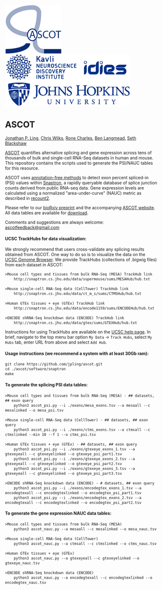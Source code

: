 <img align="left" src="./imgs/logo.png">&nbsp;&nbsp;&nbsp;&nbsp;&nbsp;&nbsp;&nbsp;&nbsp;&nbsp;&nbsp;&nbsp;&nbsp;&nbsp;&nbsp;&nbsp;&nbsp;&nbsp;&nbsp;&nbsp;&nbsp;&nbsp;&nbsp;&nbsp;&nbsp;&nbsp;&nbsp;&nbsp;&nbsp;&nbsp;&nbsp;<img src="./imgs/jhu.png">

# ASCOT

[Jonathan P. Ling](https://scholar.google.com/citations?user=dGBD72YAAAAJ), [Chris Wilks](https://github.com/ChristopherWilks), [Rone Charles](https://github.com/ch4rr0), [Ben Langmead](http://www.langmead-lab.org/), [Seth Blackshaw](http://neuroscience.jhu.edu/research/faculty/7)

[ASCOT](http://ascot.cs.jhu.edu) quantifies alternative splicing and gene expression across tens of thousands of bulk and single-cell RNA-Seq datasets in human and mouse. This repository contains the scripts used to generate the PSI/NAUC tables for this resource.

ASCOT uses [annotation-free methods](http://www.biorxiv.org/) to detect exon percent spliced-in (PSI) values within [Snaptron](http://snaptron.cs.jhu.edu/), a rapidly queryable database of splice junction counts derived from public RNA-seq data. Gene expression levels are calculated using a normalized "area-under-curve" (NAUC) metric as described in [recount2](https://jhubiostatistics.shinyapps.io/recount/).

Please refer to our [bioRxiv preprint](http://www.biorxiv.org/) and the accompanying [ASCOT website](http://ascot.cs.jhu.edu). All data tables are available for [download](http://ascot.cs.jhu.edu/data).

Comments and suggestions are always welcome: [ascotfeedback@gmail.com](ascotfeedback@gmail.com)

#### UCSC TrackHubs for data visualization:
We strongly recommend that users cross-validate any splicing results obtained from ASCOT. One way to do so is to visualize the data on the [UCSC Genome Browser](https://genome.ucsc.edu). We provide TrackHubs (collections of .bigwig files) from each dataset in ASCOT:
```
>Mouse cell types and tissues from bulk RNA-Seq (MESA) TrackHub link
    http://snaptron.cs.jhu.edu/data/supermouse/sums/MESAHub/hub.txt
    
>Mouse single-cell RNA-Seq data (CellTower) TrackHub link
    http://snaptron.cs.jhu.edu/data/ct_m_s/sums/CTMSHub/hub.txt
    
>Human GTEx tissues + eye (GTEx) TrackHub link
    http://snaptron.cs.jhu.edu/data/encode1159/sums/ENCODEHub/hub.txt
    
>ENCODE shRNA-Seq knockdown data (ENCODE) TrackHub link
    http://snaptron.cs.jhu.edu/data/gtex/sums/GTEXHub/hub.txt
```

Instructions for using TrackHubs are available on the [UCSC help page](https://genome.ucsc.edu/goldenpath/help/hgTrackHubHelp.html).
In brief, navigate to the top menu bar option `My Data` -> `Track Hubs`, select `My Hubs` tab, enter URL from above and select `Add Hub`.

#### Usage instructions (we recommend a system with at least 30Gb ram):
```
git clone https://github.com/jpling/ascot.git
cd ./ascot/software/snaptron
make
```

#### To generate the splicing PSI data tables:
```
>Mouse cell types and tissues from bulk RNA-Seq (MESA) - ## datasets, ## exon query
    python3 ascot_psi.py --i ./exons/mesa_exons.tsv --a mesaall --c mesalinked --o mesa_psi.tsv

>Mouse single-cell RNA-Seq data (CellTower) - ## datasets, ## exon query
    python3 ascot_psi.py --i ./exons/ctms_exons.tsv --a ctmsall --c ctmslinked --min 10 --f 1 --o ctms_psi.tsv

>Human GTEx tissues + eye (GTEx) - ## datasets, ## exon query
    python3 ascot_psi.py --i ./exons/gtexeye_exons_1.tsv --a gtexeyeall --c gtexeyelinked --o gtexeye_psi_part1.tsv
    python3 ascot_psi.py --i ./exons/gtexeye_exons_2.tsv --a gtexeyeall --c gtexeyelinked --o gtexeye_psi_part2.tsv
    python3 ascot_psi.py --i ./exons/gtexeye_exons_3.tsv --a gtexeyeall --c gtexeyelinked --o gtexeye_psi_part3.tsv

>ENCODE shRNA-Seq knockdown data (ENCODE) - # datasets, ## exon query
    python3 ascot_psi.py --i ./exons/encodegtex_exons_1.tsv --a encodegtexall --c encodegtexlinked --o encodegtex_psi_part1.tsv
    python3 ascot_psi.py --i ./exons/encodegtex_exons_2.tsv --a encodegtexall --c encodegtexlinked --o encodegtex_psi_part2.tsv
```

#### To generate the gene expression NAUC data tables:
```
>Mouse cell types and tissues from bulk RNA-Seq (MESA)
    python3 ascot_nauc.py --a mesaall --c mesalinked --o mesa_nauc.tsv
    
>Mouse single-cell RNA-Seq data (CellTower)
    python3 ascot_nauc.py --a ctmsall --c ctmslinked --o ctms_nauc.tsv
    
>Human GTEx tissues + eye (GTEx)
    python3 ascot_nauc.py --a gtexeyeall --c gtexeyelinked --o gtexeye_nauc.tsv
    
>ENCODE shRNA-Seq knockdown data (ENCODE)
    python3 ascot_nauc.py --a encodegtexall --c encodegtexlinked --o encodegtex_nauc.tsv
```
